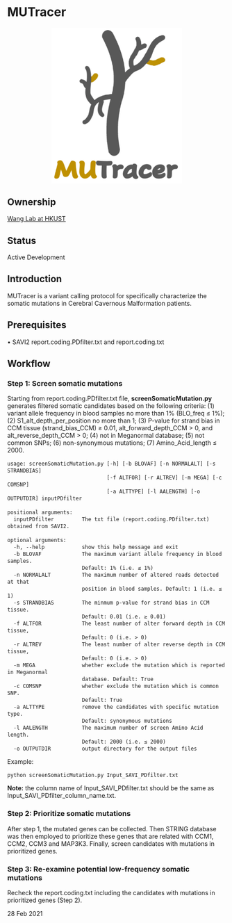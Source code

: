 # MUTracer


<div align=center><img width="300" src="logo.png" style="display: block; margin: auto;" ></div>

## Ownership

[Wang Lab at HKUST](http://wang-lab.ust.hk/)

## Status

Active Development

## Introduction

MUTracer is a variant calling protocol for specifically characterize the somatic mutations in Cerebral Cavernous Malformation patients. 

## Prerequisites

• SAVI2 report.coding.PDfilter.txt and report.coding.txt

## Workflow

### Step 1: Screen somatic mutations 

Starting from report.coding.PDfilter.txt file, **screenSomaticMutation.py** generates filtered somatic candidates based on the following criteria: (1) variant allele frequency in blood samples no more than 1% (BLO_freq ≤ 1%); (2) S1_alt_depth_per_position no more than 1; (3) P-value for strand bias in CCM tissue (strand_bias_CCM) ≥ 0.01, alt_forward_depth_CCM > 0, and alt_reverse_depth_CCM > 0; (4) not in Meganormal database; (5) not common SNPs; (6) non-synonymous mutations; (7) Amino_Acid_length ≤ 2000. 

```
usage: screenSomaticMutation.py [-h] [-b BLOVAF] [-n NORMALALT] [-s STRANDBIAS]
                                [-f ALTFOR] [-r ALTREV] [-m MEGA] [-c COMSNP]
                                [-a ALTTYPE] [-l AALENGTH] [-o OUTPUTDIR] inputPDfilter

positional arguments:
  inputPDfilter         The txt file (report.coding.PDfilter.txt) obtained from SAVI2.

optional arguments:
  -h, --help            show this help message and exit
  -b BLOVAF             The maximum variant allele frequency in blood samples. 
                        Default: 1% (i.e. ≤ 1%)
  -n NORMALALT          The maximum number of altered reads detected at that 
                        position in blood samples. Default: 1 (i.e. ≤ 1)
  -s STRANDBIAS         The minmum p-value for strand bias in CCM tissue. 
                        Default: 0.01 (i.e. ≥ 0.01)
  -f ALTFOR             The least number of alter forward depth in CCM tissue, 
                        Default: 0 (i.e. > 0)
  -r ALTREV             The least number of alter reverse depth in CCM tissue, 
                        Default: 0 (i.e. > 0)
  -m MEGA               whether exclude the mutation which is reported in Meganormal
                        database. Default: True
  -c COMSNP             whether exclude the mutation which is common SNP.
                        Default: True
  -a ALTTYPE            remove the candidates with specific mutation type. 
                        Default: synonymous mutations
  -l AALENGTH           The maximum number of screen Amino Acid length. 
                        Default: 2000 (i.e. ≤ 2000)
  -o OUTPUTDIR          output directory for the output files

```

Example:
```
python screenSomaticMutation.py Input_SAVI_PDfilter.txt
```
**Note:** the column name of Input_SAVI_PDfilter.txt should be the same as Input_SAVI_PDfilter_column_name.txt.

### Step 2: Prioritize somatic mutations 

After step 1, the mutated genes can be collected. Then STRING database was then employed to prioritize these genes that are related with CCM1, CCM2, CCM3 and MAP3K3. Finally, screen candidates with mutations in prioritized genes.

### Step 3: Re-examine potential low-frequency somatic mutations 

Recheck the report.coding.txt including the candidates with mutations in prioritized genes (Step 2).


28 Feb 2021

